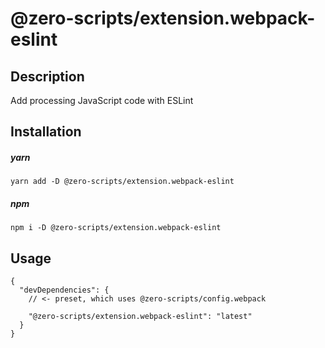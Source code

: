 # @zero-scripts/extension.webpack-eslint

## Description

Add processing JavaScript code with ESLint

## Installation

##### yarn

```
yarn add -D @zero-scripts/extension.webpack-eslint
```

##### npm

```
npm i -D @zero-scripts/extension.webpack-eslint
```

## Usage

```
{
  "devDependencies": {
    // <- preset, which uses @zero-scripts/config.webpack

    "@zero-scripts/extension.webpack-eslint": "latest"
  }
}
```
